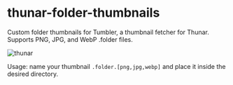 # thunar-folder-thumbnails

Custom folder thumbnails for Tumbler, a thumbnail fetcher for Thunar. Supports PNG, JPG, and WebP .folder files.

![thunar](https://user-images.githubusercontent.com/35242550/182044695-83ac41f5-1ae4-44c9-b99b-85db8b48621c.png)

Usage: name your thumbnail `.folder.[png,jpg,webp]` and place it inside the desired directory.
